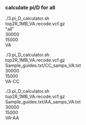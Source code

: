 ### calculate pi/D for all

./3.pi_D_calculator.sh \
top2R_1MB_VA.recode.vcf.gz \
"all" \
30000 \
15000 \
VA

./3.pi_D_calculator.sh \
top2R_1MB_VA.recode.vcf.gz \
Sample_guides.txt/CC_samps_VA.txt \
30000 \
15000 \
VA-CC

./3.pi_D_calculator.sh \
top2R_1MB_VA.recode.vcf.gz \
Sample_guides.txt/AA_samps_VA.txt \
30000 \
15000 \
VA-AA

